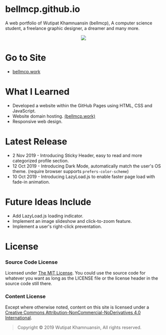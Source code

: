 # bellmcp.github.io
A web portfolio of Wutipat Khamnuansin (bellmcp), A computer science student, a freelance graphic designer, a dreamer and many more.

<p align="center">
  <img src="https://bellmcp.work/meta_preview.jpg" />
</p>

# Go to Site
* [bellmcp.work](http://bellmcp.work)

# What I Learned

* Developed a website within the GitHub Pages using HTML, CSS and JavaScript.
* Website domain hosting. [(bellmcp.work)](http://bellmcp.work)
* Responsive web design.

# Latest Release
* 2 Nov 2019 - Introducing Sticky Header, easy to read and more categorized profile section.
* 12 Oct 2019 - Introducing Dark Mode, automatically match the user's OS theme. (require browser supports ```prefers-color-scheme```)
* 10 Oct 2019 - Introducing LazyLoad.js to enable faster page load with fade-in animation.

# Future Ideas Include

* Add LazyLoad.js loading indicator.
* Implement an image slideshow and click-to-zoom feature.
* Implement a user's right-click preventation.

# License

### Source Code License

Licensed under [The MIT License](https://github.com/bellmcp/bellmcp.github.io/blob/master/LICENSE). You could use the source code for whatever you want as long as the LICENSE file or the license header in the source code still there.

### Content License

Except where otherwise noted, content on this site is licensed under a [Creative Commons Attribution-NonCommercial-NoDerivatives 4.0 International](http://creativecommons.org/licenses/by-nc-nd/4.0/).

> Copyright © 2019 Wutipat Khamnuansin, All rights reserved.
